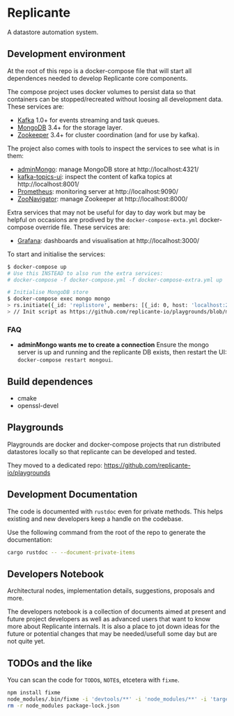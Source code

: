 # Replicante
A datastore automation system.


## Development environment
At the root of this repo is a docker-compose file that will start
all dependences needed to develop Replicante core components.

The compose project uses docker volumes to persist data so that containers can be
stopped/recreated without loosing all development data.
These services are:

  * [Kafka](https://kafka.apache.org/) 1.0+ for events streaming and task queues.
  * [MongoDB](https://www.mongodb.com/) 3.4+ for the storage layer.
  * [Zookeeper](https://zookeeper.apache.org/) 3.4+ for cluster coordination (and for use by kafka).

The project also comes with tools to inspect the services to see what is in them:

  * [adminMongo](https://adminmongo.markmoffat.com/): manage MongoDB store at http://localhost:4321/
  * [kafka-topics-ui](https://github.com/Landoop/kafka-topics-ui): inspect the content of kafka topics at http://localhost:8001/
  * [Prometheus](https://prometheus.io/): monitoring server at http://localhost:9090/
  * [ZooNavigator](https://github.com/elkozmon/zoonavigator): manage Zookeeper at http://localhost:8000/

Extra services that may not be useful for day to day work but may be helpful on occasions
are prodived by the `docker-compose-exta.yml` docker-compose override file.
These services are:

  * [Grafana](https://grafana.com/): dashboards and visualisation at http://localhost:3000/


To start and initialise the services:
```bash
$ docker-compose up
# Use this INSTEAD to also run the extra services:
# docker-compose -f docker-compose.yml -f docker-compose-extra.yml up

# Initialise MongoDB store
$ docker-compose exec mongo mongo
> rs.initiate({_id: 'replistore', members: [{_id: 0, host: 'localhost:27017'}]})
> // Init script as https://github.com/replicante-io/playgrounds/blob/master/images/replicante/indexes.js
```

### FAQ

  * **adminMongo wants me to create a connection**
    Ensure the mongo server is up and running and the replicante DB exists, then restart the UI:
    `docker-compose restart mongoui`.


## Build dependences

  * cmake
  * openssl-devel


## Playgrounds
Playgrounds are docker and docker-compose projects that run distributed
datastores locally so that replicante can be developed and tested.

They moved to a dedicated repo: https://github.com/replicante-io/playgrounds


## Development Documentation
The code is documented with `rustdoc` even for private methods.
This helps existing and new developers keep a handle on the codebase.

Use the following command from the root of the repo to generate the documentation:
```bash
cargo rustdoc -- --document-private-items
```


## Developers Notebook
Architectural nodes, implementation details, suggestions, proposals and more.

The developers notebook is a collection of documents aimed at present and future project developers
as well as advanced users that want to know more about Replicante internals.
It is also a place to jot down ideas for the future or potential changes that may be
needed/usefull some day but are not quite yet.


## TODOs and the like
You can scan the code for `TODO`s, `NOTE`s, etcetera with `fixme`.

```bash
npm install fixme
node_modules/.bin/fixme -i 'devtools/**' -i 'node_modules/**' -i 'target/**' '**/*.rs'
rm -r node_modules package-lock.json
```
